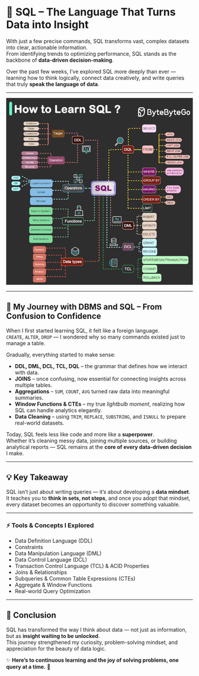# 🧠 SQL – The Language That Turns Data into Insight

With just a few precise commands, SQL transforms vast, complex datasets into clear, actionable information.  
From identifying trends to optimizing performance, SQL stands as the backbone of **data-driven decision-making**.

Over the past few weeks, I’ve explored SQL more deeply than ever — learning how to think logically, connect data creatively, and write queries that truly **speak the language of data**.

---

<div align="center">
  <img src="sql_overview.gif" width="800" alt="SQL Journey Overview">
</div>

---

## 📘 My Journey with DBMS and SQL – From Confusion to Confidence

When I first started learning SQL, it felt like a foreign language.  
`CREATE`, `ALTER`, `DROP` — I wondered why so many commands existed just to manage a table.

Gradually, everything started to make sense:

- **DDL, DML, DCL, TCL, DQL** – the grammar that defines how we interact with data.  
- **JOINS** – once confusing, now essential for connecting insights across multiple tables.  
- **Aggregations** – `SUM`, `COUNT`, `AVG` turned raw data into meaningful summaries.  
- **Window Functions & CTEs** – my true *lightbulb moment*, realizing how SQL can handle analytics elegantly.  
- **Data Cleaning** – using `TRIM`, `REPLACE`, `SUBSTRING`, and `ISNULL` to prepare real-world datasets.  

Today, SQL feels less like code and more like a **superpower**.  
Whether it’s cleaning messy data, joining multiple sources, or building analytical reports — SQL remains at the **core of every data-driven decision** I make.

---

## 💡 Key Takeaway

SQL isn’t just about writing queries — it’s about developing a **data mindset**.  
It teaches you to **think in sets, not steps**, and once you adopt that mindset, every dataset becomes an opportunity to discover something valuable.

---

### ⚡ Tools & Concepts I Explored

- Data Definition Language (DDL)  
- Constraints  
- Data Manipulation Language (DML)  
- Data Control Language (DCL)  
- Transaction Control Language (TCL) & ACID Properties  
- Joins & Relationships  
- Subqueries & Common Table Expressions (CTEs)  
- Aggregate & Window Functions  
- Real-world Query Optimization  

---

## 🎯 Conclusion

SQL has transformed the way I think about data — not just as information, but as **insight waiting to be unlocked**.  
This journey strengthened my curiosity, problem-solving mindset, and appreciation for the beauty of data logic.  

✨ **Here’s to continuous learning and the joy of solving problems, one query at a time.** 🧩
